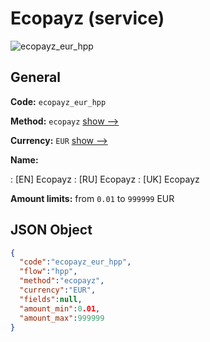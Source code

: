 
# Ecopayz (service) 
![ecopayz_eur_hpp](https://static.openfintech.io/payment_methods/ecopayz_eur_hpp/logo.svg?w=400&c=v0.59.26#w200)  

## General 
 
**Code:** `ecopayz_eur_hpp` 
 
**Method:** `ecopayz` 
 [show -->](/payment-methods/ecopayz/) 
 
**Currency:** `EUR` [show -->](/currencies/EUR/) 
 
**Name:** 
 
:	[EN] Ecopayz 
:	[RU] Ecopayz 
:	[UK] Ecopayz 
 
**Amount limits:** from `0.01` to `999999` EUR 

## JSON Object 

```json
{
  "code":"ecopayz_eur_hpp",
  "flow":"hpp",
  "method":"ecopayz",
  "currency":"EUR",
  "fields":null,
  "amount_min":0.01,
  "amount_max":999999
}
```  
